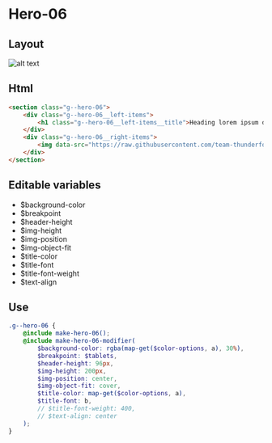 # Hero-06

## Layout

![alt text][hero-06]

[hero-06]: /src/img/global-components/hero/hero-06.jpg

## Html

```html
<section class="g--hero-06">
    <div class="g--hero-06__left-items">
        <h1 class="g--hero-06__left-items__title">Heading lorem ipsum dolor</h1>
    </div>
    <div class="g--hero-06__right-items">
        <img data-src="https://raw.githubusercontent.com/team-thunderfoot/ui/main/src/img/global-components/bg-placeholder.jpg" src="/src/img/global-components/placeholder.jpg" alt="alt text" class="g--hero-06__right-items__media g--lazy-01" />
    </div>
</section>
```

## Editable variables

- $background-color
- $breakpoint
- $header-height
- $img-height
- $img-position
- $img-object-fit
- $title-color
- $title-font
- $title-font-weight
- $text-align

## Use

```scss
.g--hero-06 {
    @include make-hero-06();
    @include make-hero-06-modifier(
        $background-color: rgba(map-get($color-options, a), 30%),
        $breakpoint: $tablets,
        $header-height: 96px,
        $img-height: 200px,
        $img-position: center,
        $img-object-fit: cover,
        $title-color: map-get($color-options, a),
        $title-font: b,
        // $title-font-weight: 400,
        // $text-align: center
    );
}
```
